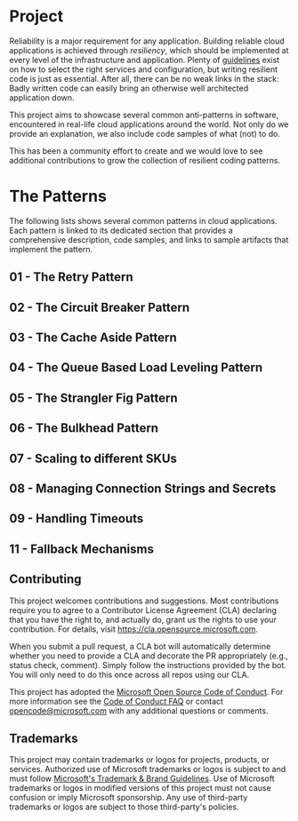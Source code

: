 # Project

Reliability is a major requirement for any application. Building reliable cloud applications is achieved through _resiliency_, which should be implemented at every level of the infrastructure and application. Plenty of [guidelines](https://learn.microsoft.com/azure/well-architected/reliability/principles) exist on how to select the right services and configuration, but writing resilient code is just as essential. After all, there can be no weak links in the stack: Badly written code can easily bring an otherwise well architected application down. 

This project aims to showcase several common anti-patterns in software, encountered in real-life cloud applications around the world. Not only do we provide an explanation, we also include code samples of what (not) to do.

This has been a community effort to create and we would love to see additional contributions to grow the collection of resilient coding patterns.

# The Patterns

The following lists shows several common patterns in cloud applications. Each pattern is linked to its dedicated section that provides a comprehensive description, code samples, and links to sample artifacts that implement the pattern. 

## 01 - The Retry	Pattern
## 02 - The Circuit Breaker	Pattern
## 03 - The Cache Aside	Pattern
## 04 - The Queue Based Load Leveling Pattern
## 05 - The Strangler Fig Pattern
## 06 - The Bulkhead Pattern
## 07 - Scaling to different SKUs
## 08 - Managing Connection Strings and Secrets
## 09 - Handling Timeouts
## 11 - Fallback Mechanisms


## Contributing

This project welcomes contributions and suggestions.  Most contributions require you to agree to a
Contributor License Agreement (CLA) declaring that you have the right to, and actually do, grant us
the rights to use your contribution. For details, visit https://cla.opensource.microsoft.com.

When you submit a pull request, a CLA bot will automatically determine whether you need to provide
a CLA and decorate the PR appropriately (e.g., status check, comment). Simply follow the instructions
provided by the bot. You will only need to do this once across all repos using our CLA.

This project has adopted the [Microsoft Open Source Code of Conduct](https://opensource.microsoft.com/codeofconduct/).
For more information see the [Code of Conduct FAQ](https://opensource.microsoft.com/codeofconduct/faq/) or
contact [opencode@microsoft.com](mailto:opencode@microsoft.com) with any additional questions or comments.

## Trademarks

This project may contain trademarks or logos for projects, products, or services. Authorized use of Microsoft 
trademarks or logos is subject to and must follow 
[Microsoft's Trademark & Brand Guidelines](https://www.microsoft.com/en-us/legal/intellectualproperty/trademarks/usage/general).
Use of Microsoft trademarks or logos in modified versions of this project must not cause confusion or imply Microsoft sponsorship.
Any use of third-party trademarks or logos are subject to those third-party's policies.
